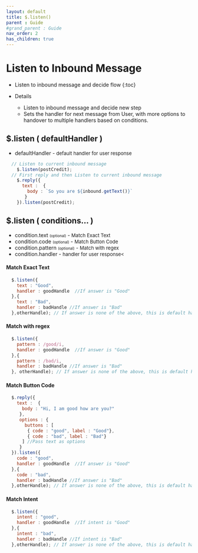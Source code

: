 ```yaml
---
layout: default
title: $.listen()
parent : Guide
#grand_parent : Guide
nav_order: 2
has_children: true
---
```

# Listen to Inbound Message
- Listen to inbound message and decide flow
{:toc}

- Details
  - Listen to inbound message and decide new step
  - Sets the handler for next message from User, with more options to handover to multiple handlers based on conditions.

## $.listen ( defaultHandler )
*  defaultHandler - <font size="2"> default handler for user response</font>
```javascript
  // Listen to current inbound message
    $.listen(postCredit);
  // First reply and then Listen to current inbound message
    $.reply({
      text :  {
        body : `So you are ${inbound.getText()}`
       }
    }).listen(postCredit);
```

## $.listen ( conditions... )
*  condition.text <font size="1"> (optional)</font> - <font size="2">Match Exact Text </font>
*  condition.code <font size="1"> (optional)</font> - <font size="2">Match Button Code </font>
*  condition.pattern <font size="1"> (optional)</font> - <font size="2">Match with regex </font>
*  condition.handler - <font size="2"> handler for user response<</font>

####  Match Exact Text
```javascript
  $.listen({
    text : "Good",
    handler : goodHandle  //If answer is "Good"
  },{
    text : "Bad",
    handler : badHandle //If answer is "Bad"
  },otherHandle); // If answer is none of the above, this is default handler

```
#### Match with regex
```javascript
  $.listen({
    pattern : /good/i,
    handler : goodHandle  //If answer is "Good"
  },{
    pattern : /bad/i,
    handler : badHandle //If answer is "Bad"
  }, otherHandle); // If answer is none of the above, this is default handler

```
#### Match Button Code
```javascript
  $.reply({
    text :  {
      body : "Hi, I am good how are you?"
     },
     options : {
       buttons : [
        { code : "good", label : "Good"},
        { code : "bad", label : "Bad"}
      ] //Pass text as options
     }
  }).listen({
    code : "good",
    handler : goodHandle  //If answer is "Good"
  },{
    code : "bad",
    handler : badHandle //If answer is "Bad"
  },otherHandle); // If answer is none of the above, this is default handler

```

####  Match Intent
```javascript
  $.listen({
    intent : "good",
    handler : goodHandle  //If intent is "Good"
  },{
    intent : "bad",
    handler : badHandle //If intent is "Bad"
  },otherHandle); // If answer is none of the above, this is default handler

```

